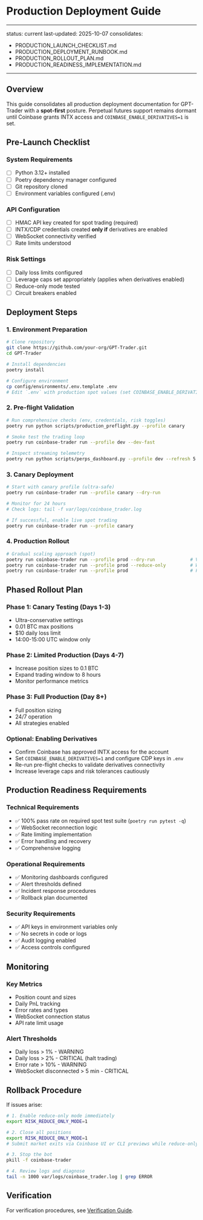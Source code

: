# Production Deployment Guide

---
status: current
last-updated: 2025-10-07
consolidates:
  - PRODUCTION_LAUNCH_CHECKLIST.md
  - PRODUCTION_DEPLOYMENT_RUNBOOK.md
  - PRODUCTION_ROLLOUT_PLAN.md
  - PRODUCTION_READINESS_IMPLEMENTATION.md
---

## Overview

This guide consolidates all production deployment documentation for GPT-Trader with a **spot-first** posture. Perpetual futures support remains dormant until Coinbase grants INTX access and `COINBASE_ENABLE_DERIVATIVES=1` is set.

## Pre-Launch Checklist

### System Requirements
- [ ] Python 3.12+ installed
- [ ] Poetry dependency manager configured
- [ ] Git repository cloned
- [ ] Environment variables configured (.env)

### API Configuration
- [ ] HMAC API key created for spot trading (required)
- [ ] INTX/CDP credentials created **only if** derivatives are enabled
- [ ] WebSocket connectivity verified
- [ ] Rate limits understood

### Risk Settings
- [ ] Daily loss limits configured
- [ ] Leverage caps set appropriately (applies when derivatives enabled)
- [ ] Reduce-only mode tested
- [ ] Circuit breakers enabled

## Deployment Steps

### 1. Environment Preparation
```bash
# Clone repository
git clone https://github.com/your-org/GPT-Trader.git
cd GPT-Trader

# Install dependencies
poetry install

# Configure environment
cp config/environments/.env.template .env
# Edit `.env` with production spot values (set COINBASE_ENABLE_DERIVATIVES=0 unless INTX approved)
```

### 2. Pre-flight Validation
```bash
# Run comprehensive checks (env, credentials, risk toggles)
poetry run python scripts/production_preflight.py --profile canary

# Smoke test the trading loop
poetry run coinbase-trader run --profile dev --dev-fast

# Inspect streaming telemetry
poetry run python scripts/perps_dashboard.py --profile dev --refresh 5 --window-min 5
```

### 3. Canary Deployment
```bash
# Start with canary profile (ultra-safe)
poetry run coinbase-trader run --profile canary --dry-run

# Monitor for 24 hours
# Check logs: tail -f var/logs/coinbase_trader.log

# If successful, enable live spot trading
poetry run coinbase-trader run --profile canary
```

### 4. Production Rollout
```bash
# Gradual scaling approach (spot)
poetry run coinbase-trader run --profile prod --dry-run             # Validate config under prod settings
poetry run coinbase-trader run --profile prod --reduce-only         # Warm start with exits only
poetry run coinbase-trader run --profile prod                       # Full trading once stable
```

## Phased Rollout Plan

### Phase 1: Canary Testing (Days 1-3)
- Ultra-conservative settings
- 0.01 BTC max positions
- $10 daily loss limit
- 14:00-15:00 UTC window only

### Phase 2: Limited Production (Days 4-7)
- Increase position sizes to 0.1 BTC
- Expand trading window to 8 hours
- Monitor performance metrics

### Phase 3: Full Production (Day 8+)
- Full position sizing
- 24/7 operation
- All strategies enabled

### Optional: Enabling Derivatives
- Confirm Coinbase has approved INTX access for the account
- Set `COINBASE_ENABLE_DERIVATIVES=1` and configure CDP keys in `.env`
- Re-run pre-flight checks to validate derivatives connectivity
- Increase leverage caps and risk tolerances cautiously

## Production Readiness Requirements

### Technical Requirements
- ✅ 100% pass rate on required spot test suite (`poetry run pytest -q`)
- ✅ WebSocket reconnection logic
- ✅ Rate limiting implementation
- ✅ Error handling and recovery
- ✅ Comprehensive logging

### Operational Requirements
- ✅ Monitoring dashboards configured
- ✅ Alert thresholds defined
- ✅ Incident response procedures
- ✅ Rollback plan documented

### Security Requirements
- ✅ API keys in environment variables only
- ✅ No secrets in code or logs
- ✅ Audit logging enabled
- ✅ Access controls configured

## Monitoring

### Key Metrics
- Position count and sizes
- Daily PnL tracking
- Error rates and types
- WebSocket connection status
- API rate limit usage

### Alert Thresholds
- Daily loss > 1% - WARNING
- Daily loss > 2% - CRITICAL (halt trading)
- Error rate > 10% - WARNING
- WebSocket disconnected > 5 min - CRITICAL

## Rollback Procedure

If issues arise:
```bash
# 1. Enable reduce-only mode immediately
export RISK_REDUCE_ONLY_MODE=1

# 2. Close all positions
export RISK_REDUCE_ONLY_MODE=1
# Submit market exits via Coinbase UI or CLI previews while reduce-only is active.

# 3. Stop the bot
pkill -f coinbase-trader

# 4. Review logs and diagnose
tail -n 1000 var/logs/coinbase_trader.log | grep ERROR
```

## Verification

For verification procedures, see [Verification Guide](verification.md).

